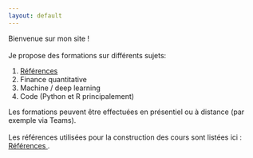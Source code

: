 ```yaml
---
layout: default
---
```


Bienvenue sur mon site ! 
<br>
<br>
Je propose des formations sur différents sujets:
<ol type="1">
  <li> <a href = "actuariat.html"> Références </a> </li>
  <li> Finance quantitative </li>
  <li> Machine / deep learning </li>
  <li> Code (Python et R principalement) </li>
</ol>

Les formations peuvent être effectuées en présentiel ou à distance (par exemple via Teams).
<br>
<br>
Les références utilisées pour la construction des cours sont listées ici : <a href = "references.html"> Références </a>.
